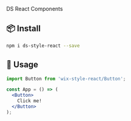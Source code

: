 DS React Components

## 📦 Install

```bash
npm i ds-style-react --save
```

## 🚀 Usage

```jsx
import Button from 'wix-style-react/Button';

const App = () => (
  <Button>
    Click me!
  </Button>
);
```